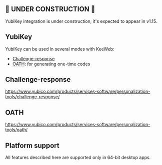 ## 🚧 UNDER CONSTRUCTION 🚧

YubiKey integration is under construction, it's expected to appear in v1.15.

## YubiKey

YubiKey can be used in several modes with KeeWeb:
- [Challenge-response](#Challenge-response)
- [OATH](#OATH): for generating one-time codes

## Challenge-response

https://www.yubico.com/products/services-software/personalization-tools/challenge-response/

## OATH

https://www.yubico.com/products/services-software/personalization-tools/oath/

## Platform support

All features described here are supported only in 64-bit desktop apps.